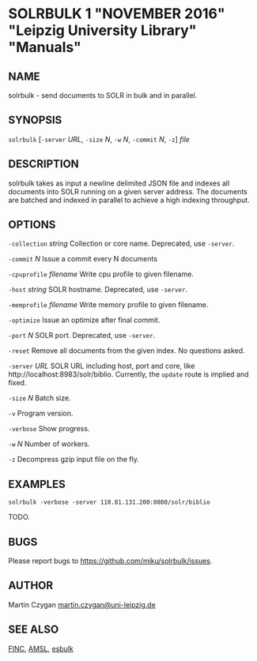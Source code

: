 SOLRBULK 1 "NOVEMBER 2016" "Leipzig University Library" "Manuals"
=================================================================

NAME
----

solrbulk - send documents to SOLR in bulk and in parallel.

SYNOPSIS
--------

`solrbulk` [`-server` *URL*, `-size` *N*, `-w` *N*, `-commit` *N*, `-z`] *file*

DESCRIPTION
-----------

solrbulk takes as input a newline delimited JSON file and indexes all documents
into SOLR running on a given server address. The documents are batched and
indexed in parallel to achieve a high indexing throughput.

OPTIONS
-------

`-collection` *string*
  Collection or core name. Deprecated, use `-server`.

`-commit` *N*
  Issue a commit every N documents

`-cpuprofile` *filename*
  Write cpu profile to given filename.

`-host` *string*
  SOLR hostname. Deprecated, use `-server`.

`-memprofile` *filename*
  Write memory profile to given filename.

`-optimize`
  Issue an optimize after final commit.

`-port` *N*
  SOLR port. Deprecated, use `-server`.

`-reset`
  Remove all documents from the given index. No questions asked.

`-server` *URL*
  SOLR URL including host, port and core, like http://localhost:8983/solr/biblio. Currently, the `update` route is implied and fixed.

`-size` *N*
  Batch size.

`-v`
  Program version.

`-verbose`
  Show progress.

`-w` *N*
  Number of workers.

`-z`
  Decompress gzip input file on the fly.

EXAMPLES
--------

  `solrbulk -verbose -server 110.81.131.200:8080/solr/biblio`

TODO.

BUGS
----

Please report bugs to https://github.com/miku/solrbulk/issues.

AUTHOR
------

Martin Czygan <martin.czygan@uni-leipzig.de>

SEE ALSO
--------

[FINC](https://finc.info), [AMSL](http://amsl.technology/), [esbulk](https://github.com/miku/esbulk)

